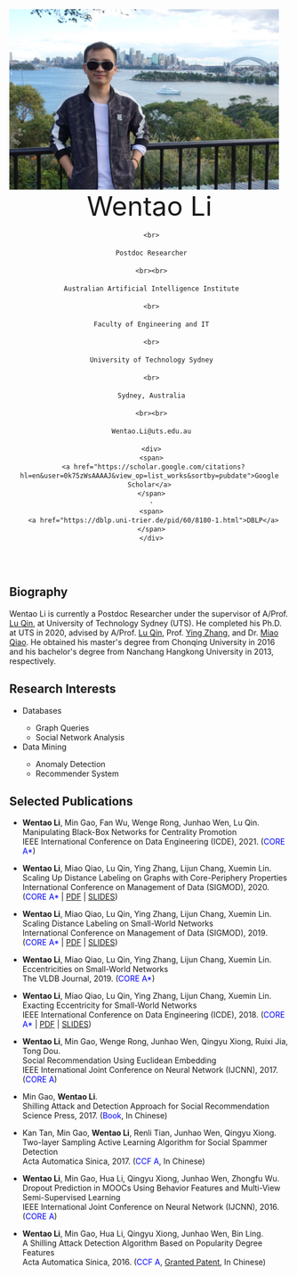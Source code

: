 <img src="fig/lwt.jpeg" width = "485" height = "324" align=left />

 <center>
     <font size=30> Wentao Li </font>
 
     <br>
     
     Postdoc Researcher
     
     <br><br>
     
     Australian Artificial Intelligence Institute
     
     <br>
     
     Faculty of Engineering and IT
     
     <br>
     
     University of Technology Sydney
    
     <br>
     
     Sydney, Australia
     
     <br><br>
     
     Wentao.Li@uts.edu.au
     
     <div>
     <span>
      <a href="https://scholar.google.com/citations?hl=en&user=0k75zWsAAAAJ&view_op=list_works&sortby=pubdate">Google Scholar</a>
     </span>
     ·
     <span>
      <a href="https://dblp.uni-trier.de/pid/60/8180-1.html">DBLP</a>
     </span>
     </div>
 </center>

<br><br>
## Biography
Wentao Li is currently a Postdoc Researcher under the supervisor of A/Prof. [Lu Qin](https://www.uts.edu.au/staff/lu.qin), at University of Technology Sydney (UTS). He completed his Ph.D. at UTS in 2020, advised by A/Prof. [Lu Qin](https://www.uts.edu.au/staff/lu.qin), Prof. [Ying Zhang](https://www.uts.edu.au/staff/ying.zhang), and Dr. [Miao Qiao](https://unidirectory.auckland.ac.nz/profile/miao-qiao). He obtained his master's degree from Chonqing University in 2016 and his bachelor's degree from Nanchang Hangkong University in 2013, respectively.


## Research Interests
<ul>
<li>Databases</li>
 <ul>
 <li>Graph Queries</li>
 <li>Social Network Analysis</li>
 </ul>
 
<li>Data Mining</li>
 <ul>
 <li>Anomaly Detection</li>
 <li>Recommender System</li>
 </ul>
</ul>


## Selected Publications
- **Wentao Li**, Min Gao, Fan Wu, Wenge Rong, Junhao Wen, Lu Qin. <br>
Manipulating Black-Box Networks for Centrality Promotion <br>
IEEE International Conference on Data Engineering (ICDE), 2021. (<font color=blue>CORE A*</font>)


- **Wentao Li**, Miao Qiao, Lu Qin, Ying Zhang, Lijun Chang, Xuemin Lin. <br>
Scaling Up Distance Labeling on Graphs with Core-Periphery Properties <br>
International Conference on Management of Data (SIGMOD), 2020. (<font color=blue>CORE A*</font> | <a href="doc/[sigmod 2020].pdf">PDF</a> | <a href="doc/[slides 2020].pdf">SLIDES</a>)

- **Wentao Li**, Miao Qiao, Lu Qin, Ying Zhang, Lijun Chang, Xuemin Lin. <br>
Scaling Distance Labeling on Small-World Networks <br>
International Conference on Management of Data (SIGMOD), 2019. (<font color=blue>CORE A*</font> | <a href="doc/[sigmod 2019].pdf">PDF</a> | <a href="doc/[slides 2019].pdf">SLIDES</a>)

- **Wentao Li**, Miao Qiao, Lu Qin, Ying Zhang, Lijun Chang, Xuemin Lin. <br>
Eccentricities on Small-World Networks <br>
The VLDB Journal, 2019. (<font color=blue>CORE A*</font>)

- **Wentao Li**, Miao Qiao, Lu Qin, Ying Zhang, Lijun Chang, Xuemin Lin. <br>
Exacting Eccentricity for Small-World Networks <br>
IEEE International Conference on Data Engineering (ICDE), 2018. (<font color=blue>CORE A*</font> | <a href="doc/[icde 2018].pdf">PDF</a> | <a href="doc/[slides 2018].pdf">SLIDES</a>)

- **Wentao Li**, Min Gao, Wenge Rong, Junhao Wen, Qingyu Xiong, Ruixi Jia, Tong Dou. <br>
Social Recommendation Using Euclidean Embedding <br>
IEEE International Joint Conference on Neural Network (IJCNN), 2017. (<font color=blue>CORE A</font>)

- Min Gao, **Wentao Li**. <br>
Shilling Attack and Detection Approach for Social Recommendation <br>
Science Press, 2017. (<font color=blue>Book</font>, In Chinese)

- Kan Tan, Min Gao, **Wentao Li**, Renli Tian, Junhao Wen, Qingyu Xiong. <br>
Two-layer Sampling Active Learning Algorithm for Social Spammer Detection <br>
Acta Automatica Sinica, 2017. (<font color=blue>CCF A</font>, In Chinese)

- **Wentao Li**, Min Gao, Hua Li, Qingyu Xiong, Junhao Wen, Zhongfu Wu. <br>
Dropout Prediction in MOOCs Using Behavior Features and Multi-View Semi-Supervised Learning <br>
IEEE International Joint Conference on Neural Network (IJCNN), 2016. (<font color=blue>CORE A</font>)

- **Wentao Li**, Min Gao, Hua Li, Qingyu Xiong, Junhao Wen, Bin Ling. <br>
A Shilling Attack Detection Algorithm Based on Popularity Degree Features <br>
Acta Automatica Sinica, 2016. (<font color=blue>CCF A</font>, <a href="https://patents.google.com/patent/CN104809393A/en">Granted Patent</a>, In Chinese)






